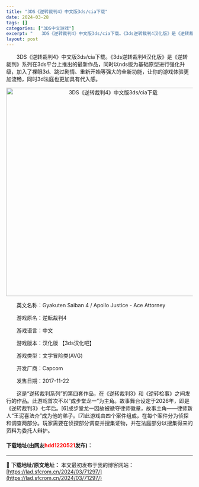```yaml
---
title: "3DS《逆转裁判4》中文版3ds/cia下载"
date: 2024-03-28
tags: []
categories: ["3DS中文游戏"]
excerpt: "　　3DS《逆转裁判4》中文版3ds/cia下载。《3ds逆转裁判4汉化版》是《逆转裁判》系列在3ds平台上推出的最新作品，同时以nds版为基础原型进行强化升级，加入了裸眼3d、跳过剧情、重新开始等强大的全新功能，让你的游戏体验更加流畅，同时3d法庭也更加具有代入感。 　　英文名称：Gyakuten&hellip;"
layout: post
---
```


 <p>　　3DS《逆转裁判4》中文版3ds/cia下载。《3ds逆转裁判4汉化版》是《逆转裁判》系列在3ds平台上推出的最新作品，同时以nds版为基础原型进行强化升级，加入了裸眼3d、跳过剧情、重新开始等强大的全新功能，让你的游戏体验更加流畅，同时3d法庭也更加具有代入感。</p> <p align="center"><img align="" border="0" src="https://lad.sfcrom.cn/wp-content/uploads/2024/03/20240328_660547738c977.jpg" width="562" alt="3DS《逆转裁判4》中文版3ds/cia下载" /></p> <p>　　英文名称：Gyakuten Saiban 4 / Apollo Justice - Ace Attorney</p> <p>　　游戏原名：逆転裁判4</p> <p>　　游戏语言：中文</p> <p>　　游戏版本：汉化版 【3ds汉化吧】</p> <p>　　游戏类型：文字冒险类(AVG)</p> <p>　　开发厂商：Capcom</p> <p>　　发售日期：2017-11-22</p> <p>　　这是&ldquo;逆转裁判系列&rdquo;的第四套作品，在《逆转裁判3》和《逆转检事》之间发行的作品。此游戏首次不以&ldquo;成步堂龙一&rdquo;为主角。故事舞台设定于2026年，即是《逆转裁判3》七年后。[6]成步堂龙一因故被褫夺律师徽章，故事主角&mdash;&mdash;律师新人&ldquo;王泥喜法介&rdquo;成为他的弟子。[7]此游戏由四个案件组成，在每个案件分为侦探和调查两部分。玩家需要在侦探部分调查并搜集证物，并在法庭部分以搜集得来的资料为委托人辩护。</p> <p><h4>下载地址(由网友<font color="red">hdd1220521</font>发布)：</h4></p> 

---
📖 **下载地址/原文地址：** 本文最初发布于我的博客网站：[https://lad.sfcrom.cn/2024/03/71297/](https://lad.sfcrom.cn/2024/03/71297/)
